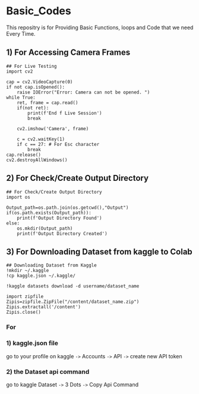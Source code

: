 # Basic_Codes
This repositry is for Providing Basic Functions, loops and Code that we need Every Time.

## 1) For Accessing Camera Frames
```
## For Live Testing
import cv2

cap = cv2.VideoCapture(0)
if not cap.isOpened():
    raise IOError("Error: Camera can not be opened. ")
while True:
    ret, frame = cap.read()
    if(not ret):
        print(f'End f Live Session')
        break

    cv2.imshow('Camera', frame)
    
    c = cv2.waitKey(1)
    if c == 27: # For Esc character
        break
cap.release()
cv2.destroyAllWindows()
```

## 2) For Check/Create Output Directory
```
## For Check/Create Output Directory
import os

Output_path=os.path.join(os.getcwd(),"Output")
if(os.path.exists(Output_path)):
    print(f'Output Directory Found')
else:
    os.mkdir(Output_path)
    print(f'Output Directory Created')
```

## 3) For Downloading Dataset from kaggle to Colab

```
## Downloading Dataset from Kaggle
!mkdir ~/.kaggle
!cp kaggle.json ~/.kaggle/

!kaggle datasets download -d username/dataset_name

import zipfile
Zipis=zipfile.ZipFile("/content/dataset_name.zip")
Zipis.extractall('/content')
Zipis.close()
```
### For
### 1) kaggle.json file <br>
go to your profile on kaggle ```->``` Accounts ```->``` API ```->``` create new API token<br>
### 2) the Dataset api command 
go to kaggle Dataset ```->``` 3 Dots ```->``` Copy Api Command

